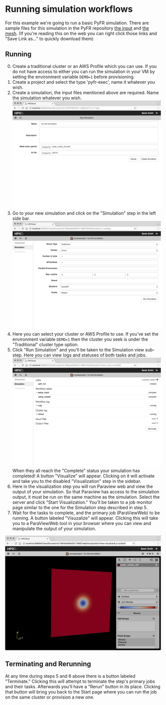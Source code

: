 # Running simulation workflows

For this example we're going to run a basic PyFR simulation. There are sample files for this simulation in the PyFR repository [the input](https://raw.githubusercontent.com/vincentlab/PyFR/develop/examples/euler_vortex_2d/euler_vortex_2d.ini) and [the mesh](https://raw.githubusercontent.com/vincentlab/PyFR/develop/examples/euler_vortex_2d/euler_vortex_2d.msh). (If you're reading this on the web you can right click those links and "Save Link as..." to quickly download them) 

## Running

0. Create a traditional cluster or an AWS Profile which you can use. If you do not have access to either you can run the simulation in your VM by setting the environment variable `DEMO=1` before provisioning.
1. Create a project and select the type 'pyfr-exec', name it whatever you wish. 
2. Create a simulation, the input files mentioned above are required. Name the simulation whatever you wish.  
![create simulation page](usage__images/simulation-create.png)
3. Go to your new simulation and click on the "Simulation" step in the left side bar.
![simulation step](usage__images/simulation-view.png)
4. Here you can select your cluster or AWS Profile to use. If you've set the environment variable `DEMO=1` then the cluster you seek is under the "Traditional" cluster type option.
5. Click "Run Simulation" and you'll be taken to the Simulation view sub-step. Here you can view logs and statuses of both tasks and jobs.  
![a running simulation](usage__images/simulation-run.png)
When they all reach the "Complete" status your simulation has completed! A button "Visualize" will appear. Clicking on it will activate and take you to the disabled "Visualization" step in the sidebar.
6. Here in the visualization step you will run Paraview web and view the output of your simulation. So that Paraview has access to the simulation output, it must be run on the same machine as the simulation. Select the server and click "Start Visualization." You'll be taken to a job monitor page similar to the one for the Simulation step described in step 5.
7. Wait for the tasks to complete, and the primary job (ParaViewWeb) to be running. A button labeled "Visuzalize" will appear. Clicking this will take you to a ParaViewWeb tool in your browser where you can view and manipulate the output of your simulation.

![visualizer](usage__images/simulation-viz.png)

## Terminating and Rerunning

At any time during steps 5 and 6 above there is a button labeled "Terminate." Clicking this will attempt to terminate the step's primary jobs and their tasks. Afterwards you'll have a "Rerun" button in its place. Clicking that button will bring you back to the Start page where you can run the job on the same cluster or provision a new one.
